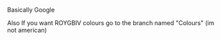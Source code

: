 Basically Google

Also If you want ROYGBIV colours go to the branch named "Colours" (im not american)
